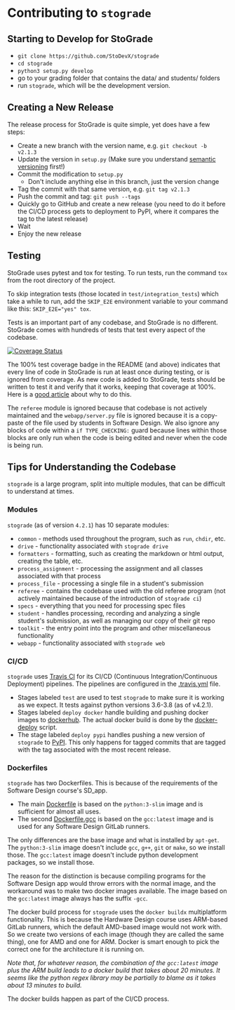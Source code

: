 # Contributing to `stograde`

## Starting to Develop for StoGrade

- `git clone https://github.com/StoDevX/stograde`
- `cd stograde`
- `python3 setup.py develop`
- go to your grading folder that contains the data/ and students/ folders
- run `stograde`, which will be the development version.


## Creating a New Release

The release process for StoGrade is quite simple, yet does have a few steps:

- Create a new branch with the version name, e.g. `git checkout -b v2.1.3`
- Update the version in `setup.py` (Make sure you understand [semantic versioning](https://packaging.python.org/guides/distributing-packages-using-setuptools/#semantic-versioning-preferred) first!)
- Commit the modification to `setup.py`
  - Don't include anything else in this branch, just the version change
- Tag the commit with that same version, e.g. `git tag v2.1.3`
- Push the commit and tag: `git push --tags`
- Quickly go to GitHub and create a new release (you need to do it before the CI/CD process gets to deployment to PyPI, where it compares the tag to the latest release)
- Wait
- Enjoy the new release


## Testing

StoGrade uses pytest and tox for testing.
To run tests, run the command `tox` from the root directory of the project.

To skip integration tests (those located in `test/integration_tests`) which take a while to run, add the `SKIP_E2E` environment variable to your command like this: `SKIP_E2E="yes" tox`.

Tests is an important part of any codebase, and StoGrade is no different.
StoGrade comes with hundreds of tests that test every aspect of the codebase.

[![Coverage Status](https://coveralls.io/repos/github/StoDevX/stograde/badge.svg?branch=master)](https://coveralls.io/github/StoDevX/stograde?branch=master)

The 100% test coverage badge in the README (and above) indicates that every line of code in StoGrade is run at least once during testing, or is ignored from coverage.
As new code is added to StoGrade, tests should be written to test it and verify that it works, keeping that coverage at 100%.
Here is a [good article](https://www.dein.fr/2019-09-06-test-coverage-only-matters-if-at-100-percent.html) about why to do this.

The `referee` module is ignored because that codebase is not actively maintained and the `webapp/server.py` file is ignored because it is a copy-paste of the file used by students in Software Design.
We also ignore any blocks of code within a `if TYPE_CHECKING:` guard because lines within those blocks are only run when the code is being edited and never when the code is being run.


## Tips for Understanding the Codebase

`stograde` is a large program, split into multiple modules, that can be difficult to understand at times.

### Modules

`stograde` (as of version `4.2.1`) has 10 separate modules:

- `common` - methods used throughout the program, such as `run`, `chdir`, etc.
- `drive` - functionality associated with `stograde drive`
- `formatters` - formatting, such as creating the markdown or html output, creating the table, etc.
- `process_assignment` - processing the assignment and all classes associated with that process
- `process_file` - processing a single file in a student's submission
- `referee` - contains the codebase used with the old referee program (not actively maintained because of the introduction of `stograde ci`)
- `specs` - everything that you need for processing spec files
- `student` - handles processing, recording and analyzing a single student's submission, as well as managing our copy of their git repo
- `toolkit` - the entry point into the program and other miscellaneous functionality
- `webapp` - functionality associated with `stograde web`

### CI/CD

`stograde` uses [Travis CI](https://travis-ci.com) for its CI/CD (Continuous Integration/Continuous Deployment) pipelines.
The pipelines are configured in the [.travis.yml](.travis.yml) file.

- Stages labeled `test` are used to test `stograde` to make sure it is working as we expect.
It tests against python versions 3.6-3.8 (as of v4.2.1).
- Stages labeled `deploy docker` handle building and pushing docker images to [dockerhub](https://hub.docker.com/r/stodevx/stograde).
The actual docker build is done by the [docker-deploy](script/docker-deploy) script.
- The stage labeled `deploy pypi` handles pushing a new version of `stograde` to [PyPI](https://pypi.org/project/stograde/).
This only happens for tagged commits that are tagged with the tag associated with the most recent release.

### Dockerfiles

`stograde` has two Dockerfiles.
This is because of the requirements of the Software Design course's SD_app.

- The main [Dockerfile](Dockerfile) is based on the `python:3-slim` image and is sufficient for almost all uses.
- The second [Dockerfile.gcc](Dockerfile.gcc) is based on the `gcc:latest` image and is used for any Software Design GitLab runners.

The only differences are the base image and what is installed by `apt-get`.
The `python:3-slim` image doesn't include `gcc`, `g++`, `git` or `make`, so we install those.
The `gcc:latest` image doesn't include python development packages, so we install those.

The reason for the distinction is because compiling programs for the Software Design app would throw errors with the normal image, and the workaround was to make two docker images available.
The image based on the `gcc:latest` image always has the suffix `-gcc`.

The docker build process for `stograde` uses the `docker buildx` multiplatform functionality.
This is because the Hardware Design course uses ARM-based GitLab runners, which the default AMD-based image would not work with.
So we create two versions of each image (though they are called the same thing), one for AMD and one for ARM.
Docker is smart enough to pick the correct one for the architecture it is running on.

*Note that, for whatever reason, the combination of the `gcc:latest` image plus the ARM build leads to a docker build that takes about 20 minutes. It seems like the python regex library may be partially to blame as it takes about 13 minutes to build.*

The docker builds happen as part of the CI/CD process.

